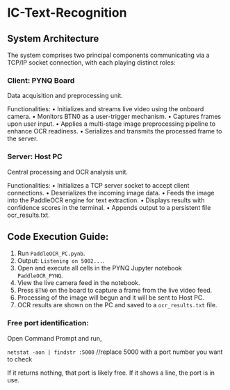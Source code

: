 # IC-Text-Recognition

## System Architecture
The system comprises two principal components communicating via a TCP/IP socket connection, with each playing distinct roles:
### Client: PYNQ Board
Data acquisition and preprocessing unit.

Functionalities:
•	Initializes and streams live video using the onboard camera.
•	Monitors BTN0 as a user-trigger mechanism.
•	Captures frames upon user input.
•	Applies a multi-stage image preprocessing pipeline to enhance OCR readiness.
•	Serializes and transmits the processed frame to the server.

### Server: Host PC
Central processing and OCR analysis unit.

Functionalities:
•	Initializes a TCP server socket to accept client connections.
•	Deserializes the incoming image data.
•	Feeds the image into the PaddleOCR engine for text extraction.
•	Displays results with confidence scores in the terminal.
•	Appends output to a persistent file ocr_results.txt.


## Code Execution Guide:
1.	Run `PaddleOCR_PC.pynb`.
2.	Output: `Listening on 5002...`.
3.	Open and execute all cells in the PYNQ Jupyter notebook `PaddleOCR_PYNQ`.
4.	View the live camera feed in the notebook.
5.	Press `BTN0` on the board to capture a frame from the live video feed.
6.	Processing of the image will begun and it will be sent to Host PC.
7.	OCR results are shown on the PC and saved to a `ocr_results.txt` file.

### Free port identification:

Open Command Prompt and run,

`netstat -aon | findstr :5000`	//replace 5000 with a port number you want to check

If it returns nothing, that port is likely free.
If it shows a line, the port is in use.
